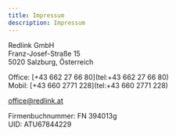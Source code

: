 ```yaml
---
title: Impressum
description: Impressum
---
```


Redlink GmbH</br>
Franz-Josef-Straße 15</br>
5020 Salzburg, Österreich</br>

Office: [+43 662 27 66 80](tel:+43 662 27 66 80)</br>
Mobil: [+43 660 2771 228](tel:+43 660 2771 228)</br>

[office@redlink.at](mailto:office@redlink.at)

Firmenbuchnummer: FN 394013g</br>
UID: ATU67844229
